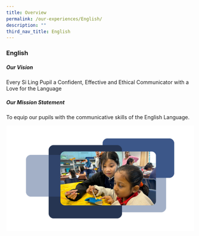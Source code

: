 ```yaml
---
title: Overview
permalink: /our-experiences/English/
description: ""
third_nav_title: English
---
```

### **English**

##### Our Vision

Every Si Ling Pupil a Confident, Effective and Ethical Communicator with a Love for the Language

##### Our Mission Statement

To equip our pupils with the communicative skills of the English Language.

<div class="image-gallery">
  <img class="enlarge-hover" alt="Image 1" src="/images/17.png">

</div>
